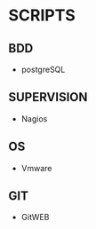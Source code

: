 SCRIPTS
=======

BDD
-------
- postgreSQL


SUPERVISION
-------
- Nagios

OS
-------
- Vmware


GIT
------
- GitWEB
